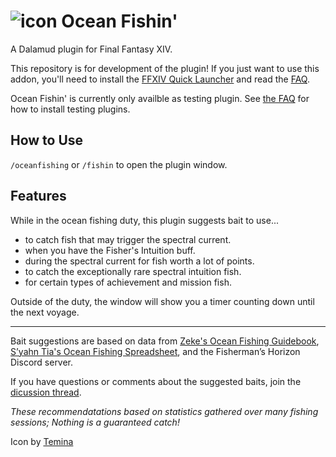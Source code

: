 # ![icon](https://raw.githubusercontent.com/markjsosnowski/OceanFishin/master/icon.png) Ocean Fishin'

A Dalamud plugin for Final Fantasy XIV.

This repository is for development of the plugin! If you just want to use this addon, you'll need to install the [FFXIV Quick Launcher](https://github.com/goatcorp/FFXIVQuickLauncher) and read the 
[FAQ](https://goatcorp.github.io/faq/dalamud_troubleshooting.html#q-how-do-i-installenable-plugins).

Ocean Fishin' is currently only availble as testing plugin. See [the FAQ](https://goatcorp.github.io/faq/dalamud_troubleshooting.html#q-how-do-i-enable-plugin-test-builds) for how to install testing plugins. 

## How to Use
`/oceanfishing` or `/fishin` to open the plugin window.

## Features
While in the ocean fishing duty, this plugin suggests bait to use...
* to catch fish that may trigger the spectral current.
* when you have the Fisher's Intuition buff.
* during the spectral current for fish worth a lot of points.
* to catch the exceptionally rare spectral intuition fish.
* for certain types of achievement and mission fish.

Outside of the duty, the window will show you a timer counting down until the next voyage.

---

Bait suggestions are based on data from [Zeke's Ocean Fishing Guidebook](https://docs.google.com/spreadsheets/d/17A_IIlSO0wWmn8I3-mrH6JRok0ZIxiNFaDH2MhN63cI/ "Google Sheets"),
[S’yahn Tia's Ocean Fishing Spreadsheet](https://docs.google.com/spreadsheets/d/1brCfvmSdYl7RcY9lkgm_ds8uaFqq7qaxOOz-5BfHuuk/ "Google Sheets"), and the Fisherman’s Horizon Discord server.

If you have questions or comments about the suggested baits, join the [dicussion thread](https://github.com/markjsosnowski/OceanFishin/discussions/4).

*These recommendatations based on statistics gathered over many fishing sessions; Nothing is a guaranteed catch!*

Icon by [Temina](https://twitter.com/Pinecest "Twitter")
